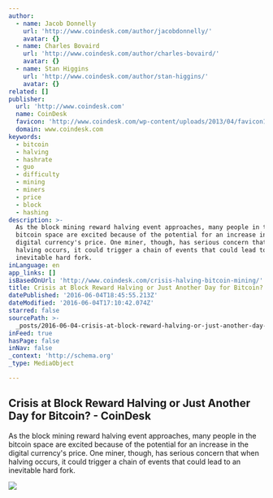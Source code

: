```yaml
---
author:
  - name: Jacob Donnelly
    url: 'http://www.coindesk.com/author/jacobdonnelly/'
    avatar: {}
  - name: Charles Bovaird
    url: 'http://www.coindesk.com/author/charles-bovaird/'
    avatar: {}
  - name: Stan Higgins
    url: 'http://www.coindesk.com/author/stan-higgins/'
    avatar: {}
related: []
publisher:
  url: 'http://www.coindesk.com'
  name: CoinDesk
  favicon: 'http://www.coindesk.com/wp-content/uploads/2013/04/favicon1.ico?7fca2f'
  domain: www.coindesk.com
keywords:
  - bitcoin
  - halving
  - hashrate
  - guo
  - difficulty
  - mining
  - miners
  - price
  - block
  - hashing
description: >-
  As the block mining reward halving event approaches, many people in the
  bitcoin space are excited because of the potential for an increase in the
  digital currency's price. One miner, though, has serious concern that when
  halving occurs, it could trigger a chain of events that could lead to an
  inevitable hard fork.
inLanguage: en
app_links: []
isBasedOnUrl: 'http://www.coindesk.com/crisis-halving-bitcoin-mining/'
title: Crisis at Block Reward Halving or Just Another Day for Bitcoin? - CoinDesk
datePublished: '2016-06-04T18:45:55.213Z'
dateModified: '2016-06-04T17:10:42.074Z'
starred: false
sourcePath: >-
  _posts/2016-06-04-crisis-at-block-reward-halving-or-just-another-day-for-bitco.md
inFeed: true
hasPage: false
inNav: false
_context: 'http://schema.org'
_type: MediaObject

---
```

<article style=""><h1>Crisis at Block Reward Halving or Just Another Day for Bitcoin? - CoinDesk</h1><p>As the block mining reward halving event approaches, many people in the bitcoin space are excited because of the potential for an increase in the digital currency's price. One miner, though, has serious concern that when halving occurs, it could trigger a chain of events that could lead to an inevitable hard fork.</p><img src="http://media.coindesk.com/2016/06/Cliff.jpg" /></article>